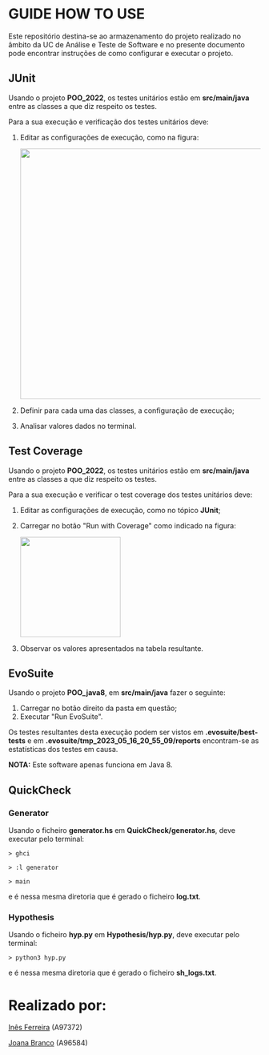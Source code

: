 # GUIDE HOW TO USE
Este repositório destina-se ao armazenamento do projeto realizado no âmbito da UC de Análise e Teste de Software e no presente documento pode encontrar instruções de como configurar e executar o projeto.

## JUnit 
Usando o projeto **POO_2022**, os testes unitários estão em **src/main/java** entre as classes a que diz respeito os testes.

Para a sua execução e verificação dos testes unitários deve:
1. Editar as configurações de execução, como na figura:

      <img src="https://github.com/venicexbish/ATS_PROJECT/blob/main/junit1.png" width="500" />


2. Definir para cada uma das classes, a configuração de execução;
3. Analisar valores dados no terminal.



## Test Coverage
Usando o projeto **POO_2022**, os testes unitários estão em **src/main/java** entre as classes a que diz respeito os testes.

Para a sua execução e verificar o test coverage dos testes unitários deve:
1. Editar as configurações de execução, como no tópico **JUnit**;




2. Carregar no botão "Run with Coverage" como indicado na figura:

    <img src="https://github.com/venicexbish/ATS_PROJECT/blob/main/testcoverage.png" width="200" />

    
    
  
3. Observar os valores apresentados na tabela resultante.

## EvoSuite
Usando o projeto **POO_java8**, em **src/main/java** fazer o seguinte:
1. Carregar no botão direito da pasta em questão;
2. Executar "Run EvoSuite".

Os testes resultantes desta execução podem ser vistos em **.evosuite/best-tests** e em **.evosuite/tmp_2023_05_16_20_55_09/reports** encontram-se as estatísticas dos testes em causa.

**NOTA:** Este software apenas funciona em Java 8.


## QuickCheck
### Generator
Usando o ficheiro **generator.hs** em **QuickCheck/generator.hs**, deve executar pelo terminal:

```
> ghci

> :l generator

> main
```
e é nessa mesma diretoria que é gerado o ficheiro **log.txt**.



### Hypothesis
Usando o ficheiro **hyp.py** em **Hypothesis/hyp.py**, deve executar pelo terminal:

```> python3 hyp.py```

e é nessa mesma diretoria que é gerado o ficheiro **sh_logs.txt**.


# Realizado por:
[Inês Ferreira](https://github.com/venicexbish) (A97372) 

[Joana Branco](https://github.com/joanabranco) (A96584)


